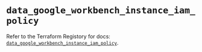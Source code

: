 # `data_google_workbench_instance_iam_policy`

Refer to the Terraform Registory for docs: [`data_google_workbench_instance_iam_policy`](https://registry.terraform.io/providers/hashicorp/google-beta/5.29.0/docs/data-sources/google_workbench_instance_iam_policy).
